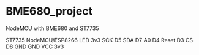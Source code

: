 # BME680_project
NodeMCU with BME680 and ST7735

ST7735       NodeMCU/ESP8266
LED          3v3
SCK          D5
SDA          D7
A0           D4
Reset        D3
CS           D8
GND          GND
VCC          3v3
